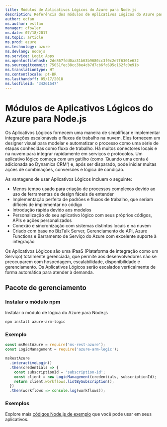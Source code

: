 ```yaml
---
title: Módulos de Aplicativos Lógicos do Azure para Node.js
description: Referência dos módulos de Aplicativos Lógicos do Azure para Node.js
author: ecfan
ms.author: estfan
manager: cfowler
ms.date: 07/18/2017
ms.topic: article
ms.prod: azure
ms.technology: azure
ms.devlang: nodejs
ms.service: Logic Apps
ms.openlocfilehash: 2de867fdd0aa31b63b9680cc3f0c2e7f6301e632
ms.sourcegitcommit: 75051fec38cc3be4cb7d7cb6fc695c162fc0e91b
ms.translationtype: HT
ms.contentlocale: pt-BR
ms.lasthandoff: 05/17/2018
ms.locfileid: "34261547"
---
```

# <a name="azure-logic-apps-modules-for-nodejs"></a>Módulos de Aplicativos Lógicos do Azure para Node.js

Os Aplicativos Lógicos fornecem uma maneira de simplificar e implementar integrações escalonáveis e fluxos de trabalho na nuvem. Eles fornecem um designer visual para modelar e automatizar o processo como uma série de etapas conhecidas como fluxo de trabalho. Há muitos conectores locais e na nuvem para integrar rapidamente em serviços e protocolos. Um aplicativo lógico começa com um gatilho (como 'Quando uma conta é adicionada ao Dynamics CRM') e, após ser disparado, pode iniciar muitas ações de combinações, conversões e lógica de condição.

As vantagens de usar Aplicativos Lógicos incluem o seguinte:
- Menos tempo usado para criação de processos complexos devido ao uso de ferramentas de design fáceis de entender
- Implementação perfeita de padrões e fluxos de trabalho, que seriam difíceis de implementar no código
- Introdução rápida devido aos modelos
- Personalização do seu aplicativo lógico com seus próprios códigos, APIs e ações personalizados
- Conexão e sincronização com sistemas distintos locais e na nuvem
- Criado com base no BizTalk Server, Gerenciamento de API, Azure Functions e Barramento de Serviço do Azure com excelente suporte à integração

Os Aplicativos Lógicos são uma iPaaS (Plataforma de integração como um Serviço) totalmente gerenciada, que permite aos desenvolvedores não se preocuparem com hospedagem, escalabilidade, disponibilidade e gerenciamento. Os Aplicativos Lógicos serão escalados verticalmente de forma automática para atender à demanda.

## <a name="management-package"></a>Pacote de gerenciamento

### <a name="install-the-npm-module"></a>Instalar o módulo npm

Instalar o módulo de lógica do Azure para Node.js

```bash
npm install azure-arm-logic
```

### <a name="example"></a>Exemplo

```javascript
const msRestAzure = require('ms-rest-azure');
const LogicManagement = require('azure-arm-logic');

msRestAzure
  .interactiveLogin()
  .then(credentials => {
    const subscriptionId = 'subscription-id';
    const client = new LogicManagement(credentials, subscriptionId);
    return client.workflows.listBySubscription();
  })
  .then(workflows => console.log(workflows));
```

### <a name="samples"></a>Exemplos

Explore mais [códigos Node.js de exemplo](https://azure.microsoft.com/resources/samples/?platform=nodejs) que você pode usar em seus aplicativos.
